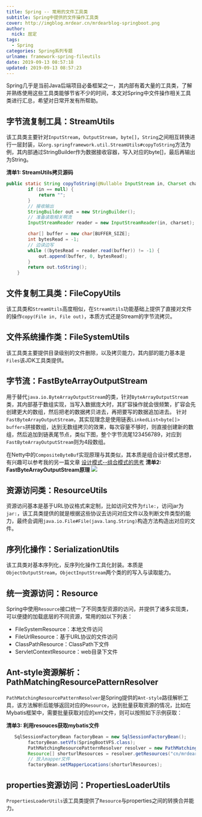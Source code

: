 ```yaml
---
title: Spring -- 常用的文件工具类
subtitle: Spring中提供的文件操作工具类
cover: http://imgblog.mrdear.cn/mrdearblog-springboot.png
author: 
  nick: 屈定
tags:
  - Spring
categories: Spring系列专题
urlname: framework-spring-fileutils
date: 2019-09-13 08:57:18
updated: 2019-09-13 08:57:23
---
```


Spring几乎是当前Java后端项目必备框架之一，其内部有着大量的工具类，了解并熟练使用这些工具类能够节省不少的时间，本文对Spring中文件操作相关工具类进行汇总，希望对日常开发有所帮助。

## 字节流复制工具：StreamUtils
该工具类主要针对`InputStream`，`OutputStream`，`byte[]`，`String`之间相互转换进行一层封装，以`org.springframework.util.StreamUtils#copyToString`方法为例，其内部通过StringBuilder作为数据接收容器，写入对应的byte[]，最后再输出为String。

**清单1: StreamUtils拷贝源码**
```java
public static String copyToString(@Nullable InputStream in, Charset charset) throws IOException {
		if (in == null) {
			return "";
		}
        // 接收输出
		StringBuilder out = new StringBuilder();
        // 准备读取相关啊流
		InputStreamReader reader = new InputStreamReader(in, charset);

		char[] buffer = new char[BUFFER_SIZE];
		int bytesRead = -1;
        // 边读边写
		while ((bytesRead = reader.read(buffer)) != -1) {
			out.append(buffer, 0, bytesRead);
		}
		return out.toString();
	}
```

## 文件复制工具类：FileCopyUtils
该工具类和`StreamUtils`高度相似，在`StreamUtils`功能基础上提供了直接对文件的操作`copy(File in, File out)`，本质方式还是Stream的字节流拷贝。

## 文件系统操作类：FileSystemUtils
该工具类主要提供目录级别的文件删除，以及拷贝能力，其内部的能力基本是`Files`该JDK工具类提供。

## 字节流：FastByteArrayOutputStream
用于替代`java.io.ByteArrayOutputStream`的类，针对`ByteArrayOutputStream`类，其内部基于数组实现，当写入数据庞大时，其扩容操作就会很频繁，扩容会先创建更大的数组，然后把老的数据拷贝进去，再把要写的数据追加进去。
针对`FastByteArrayOutputStream`，其实现理念是使用链表`LinkedList<byte[]> buffers`拼接数组，达到无数组拷贝的效果，每次容量不够时，则直接创建新的数组，然后追加到链表尾节点，类似下图，整个字节流尾123456789，对应到`FastByteArrayOutputStream`则为4段数组。

在Netty中的`CompositeByteBuf`实现原理与其类似，其本质是组合设计模式思想，有兴趣可以参考我的另一篇文章 [设计模式--组合模式的思考](https://mrdear.cn/2018/04/01/experience/design_patterns--composite/)
**清单2: FastByteArrayOutputStream原理**
![](http://imgblog.mrdear.cn/1568300417.png?imageMogr2/thumbnail/!100p)

## 资源访问类：ResourceUtils
资源访问基本是基于URL协议格式来定制，比如访问文件为`file:`，访问jar为`jar:`，该工具类提供的就是根据这些协议去访问对应文件以及判断文件类型的能力，最终会调用`java.io.File#File(java.lang.String)`构造方法构造出对应的文件。

## 序列化操作：SerializationUtils
该工具类对基本序列化，反序列化操作工具化封装。本质是`ObjectOutputStream`，`ObjectInputStream`两个类的的写入与读取能力。

## 统一资源访问：Resource
Spring中使用`Resource`接口统一了不同类型资源的访问，并提供了诸多实现类，可以便捷的加载底层的不同资源，常用的如以下列表：
- FileSystemResource：本地文件访问
- FileUrlResource：基于URL协议的文件访问
- ClassPathResource：ClassPath下文件
- ServletContextResource：web目录下文件

## Ant-style资源解析：PathMatchingResourcePatternResolver
`PathMatchingResourcePatternResolver`是Spring提供的`Ant-style`路径解析工具，该方法解析后能够返回对应的`Resource`，达到批量获取资源的情况，比如在Mybatis框架中，需要批量获取对应的xml文件，则可以按照如下示例获取：

**清单3: 利用resouces获取mybatis文件**
```java
   SqlSessionFactoryBean factoryBean = new SqlSessionFactoryBean();
        factoryBean.setVfs(SpringBootVFS.class);
        PathMatchingResourcePatternResolver resolver = new PathMatchingResourcePatternResolver();
        Resource[] shorturlResources = resolver.getResources("cn/mrdear/shorturl/repository/tinybiz/tunnel/**/*.xml");
        // 放入mapper文件
        factoryBean.setMapperLocations(shorturlResources);
```

## properties资源访问：PropertiesLoaderUtils
`PropertiesLoaderUtils`该工具类提供了`Resource`与properties之间的转换合并能力。

